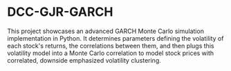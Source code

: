 # DCC-GJR-GARCH

This project showcases an advanced GARCH Monte Carlo simulation implementation in Python. It determines parameters defining the volatility of each stock's returns, the correlations between them, and then plugs this volatility model into a Monte Carlo correlation to model stock prices with correlated, downside emphasized volatility clustering.
